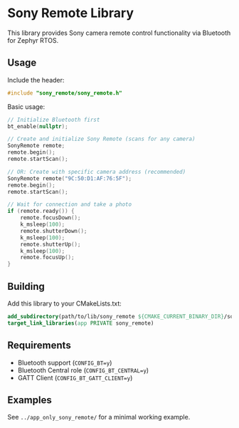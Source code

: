 # Sony Remote Library

This library provides Sony camera remote control functionality via Bluetooth for Zephyr RTOS.

## Usage

Include the header:
```cpp
#include "sony_remote/sony_remote.h"
```

Basic usage:
```cpp
// Initialize Bluetooth first
bt_enable(nullptr);

// Create and initialize Sony Remote (scans for any camera)
SonyRemote remote;
remote.begin();
remote.startScan();

// OR: Create with specific camera address (recommended)
SonyRemote remote("9C:50:D1:AF:76:5F");
remote.begin();
remote.startScan();

// Wait for connection and take a photo
if (remote.ready()) {
    remote.focusDown();
    k_msleep(100);
    remote.shutterDown();
    k_msleep(100);
    remote.shutterUp();
    k_msleep(100);
    remote.focusUp();
}
```

## Building

Add this library to your CMakeLists.txt:
```cmake
add_subdirectory(path/to/lib/sony_remote ${CMAKE_CURRENT_BINARY_DIR}/sony_remote)
target_link_libraries(app PRIVATE sony_remote)
```

## Requirements

- Bluetooth support (`CONFIG_BT=y`)
- Bluetooth Central role (`CONFIG_BT_CENTRAL=y`)
- GATT Client (`CONFIG_BT_GATT_CLIENT=y`)

## Examples

See `../app_only_sony_remote/` for a minimal working example.